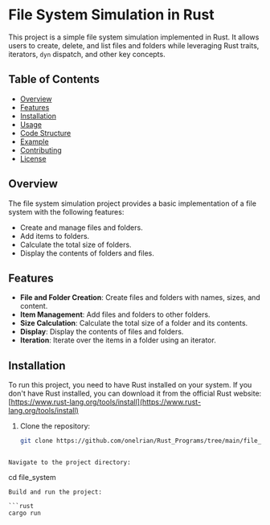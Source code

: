 # File System Simulation in Rust

This project is a simple file system simulation implemented in Rust. It allows users to create, delete, and list files and folders while leveraging Rust traits, iterators, `dyn` dispatch, and other key concepts.

## Table of Contents

- [Overview](#overview)
- [Features](#features)
- [Installation](#installation)
- [Usage](#usage)
- [Code Structure](#code-structure)
- [Example](#example)
- [Contributing](#contributing)
- [License](#license)

## Overview

The file system simulation project provides a basic implementation of a file system with the following features:
- Create and manage files and folders.
- Add items to folders.
- Calculate the total size of folders.
- Display the contents of folders and files.

## Features

- **File and Folder Creation**: Create files and folders with names, sizes, and content.
- **Item Management**: Add files and folders to other folders.
- **Size Calculation**: Calculate the total size of a folder and its contents.
- **Display**: Display the contents of files and folders.
- **Iteration**: Iterate over the items in a folder using an iterator.

## Installation

To run this project, you need to have Rust installed on your system. If you don't have Rust installed, you can download it from the official Rust website: [https://www.rust-lang.org/tools/install](https://www.rust-lang.org/tools/install)

1. Clone the repository:
   ```sh
   git clone https://github.com/onelrian/Rust_Programs/tree/main/file_system.git
```

Navigate to the project directory:
```
cd file_system
```
Build and run the project:

```rust
cargo run
```

